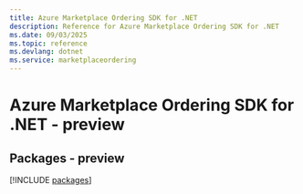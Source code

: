 ```yaml
---
title: Azure Marketplace Ordering SDK for .NET
description: Reference for Azure Marketplace Ordering SDK for .NET
ms.date: 09/03/2025
ms.topic: reference
ms.devlang: dotnet
ms.service: marketplaceordering
---
```

# Azure Marketplace Ordering SDK for .NET - preview
## Packages - preview
[!INCLUDE [packages](marketplace-ordering-index.md)]